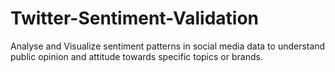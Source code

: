 # Twitter-Sentiment-Validation
Analyse and Visualize sentiment patterns in social media data to understand public opinion and attitude towards specific topics or brands.
